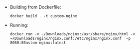 - Building from Dockerfile:

    `docker build . -t custom-nginx`

- Running:

    `docker run -v ~/Downloads/nginx:/usr/share/nginx/html -v ~/Downloads/nginx/nginx.conf:/etc/nginx/nginx.conf  -p 8080:80ustom-nginx:latest`